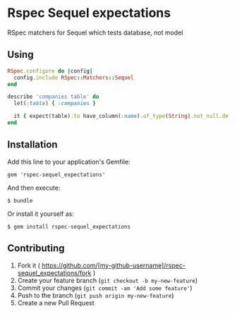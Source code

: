 # Rspec Sequel expectations

RSpec matchers for Sequel which tests database, not model

## Using

```ruby
RSpec.configure do |config|
  config.include RSpec::Matchers::Sequel
end

describe 'companies table' do
  let(:table) { :companies }

  it { expect(table).to have_column(:name).of_type(String).not_null.default('') }
end
```

## Installation

Add this line to your application's Gemfile:

    gem 'rspec-sequel_expectations'

And then execute:

    $ bundle

Or install it yourself as:

    $ gem install rspec-sequel_expectations

## Contributing

1. Fork it ( https://github.com/[my-github-username]/rspec-sequel_expectations/fork )
2. Create your feature branch (`git checkout -b my-new-feature`)
3. Commit your changes (`git commit -am 'Add some feature'`)
4. Push to the branch (`git push origin my-new-feature`)
5. Create a new Pull Request
